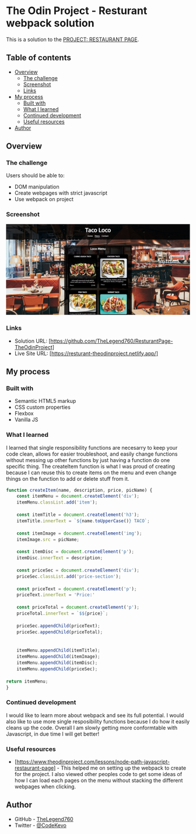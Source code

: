 # The Odin Project - Resturant webpack solution

This is a solution to the [PROJECT: RESTAURANT PAGE](https://www.theodinproject.com/lessons/node-path-javascript-restaurant-page). 

## Table of contents

- [Overview](#overview)
  - [The challenge](#the-challenge)
  - [Screenshot](#screenshot)
  - [Links](#links)
- [My process](#my-process)
  - [Built with](#built-with)
  - [What I learned](#what-i-learned)
  - [Continued development](#continued-development)
  - [Useful resources](#useful-resources)
- [Author](#author)



## Overview

### The challenge

Users should be able to:

- DOM manipulation
- Create webpages with strict javascript
- Use webpack on project

### Screenshot

![](./images/desktop.jpg)


### Links

- Solution URL: [https://github.com/TheLegend760/ResturantPage-TheOdinProject]
- Live Site URL: [https://resturant-theodinproject.netlify.app/]

## My process

### Built with

- Semantic HTML5 markup
- CSS custom properties
- Flexbox
- Vanilla JS



### What I learned

I learned that single responsibility functions are necesarry to keep your code clean, allows for easier troubleshoot, and easily change functions without messing
up other functions by just having a function do one specific thing. The createItem function is what I was proud of creating because I can reuse this to create items
on the menu and even change things on the function to add or delete stuff from it.


```js
function createItem(name, description, price, picName) {
    const itemMenu = document.createElement('div');
    itemMenu.classList.add('item');

    const itemTitle = document.createElement('h3');
    itemTitle.innerText = `${name.toUpperCase()} TACO`;

    const itemImage = document.createElement('img');
    itemImage.src = picName;

    const itemDisc = document.createElement('p');
    itemDisc.innerText = description;

    const priceSec = document.createElement('div');
    priceSec.classList.add('price-section');

    const priceText = document.createElement('p');
    priceText.innerText = 'Price:'

    const priceTotal = document.createElement('p');
    priceTotal.innerText = `$${price}`;

    priceSec.appendChild(priceText);
    priceSec.appendChild(priceTotal);


    itemMenu.appendChild(itemTitle);
    itemMenu.appendChild(itemImage);
    itemMenu.appendChild(itemDisc);
    itemMenu.appendChild(priceSec);

return itemMenu;
}
```



### Continued development

I would like to learn more about webpack and see its full potential. I would also like to use more single resposibility functions because I do how it easily cleans up the code. Overall I am slowly getting more conformtable with Javascript, in due time I will get better!

### Useful resources

- [https://www.theodinproject.com/lessons/node-path-javascript-restaurant-page] - This helped me on setting up the webpack to create for the project. I also viewed other peoples code to get some ideas of how I can load each pages on the menu without stacking the different webpages when clicking.



## Author

- GitHub - [TheLegend760](https://github.com/TheLegend760)
- Twitter - [@CodeKevo](https://www.twitter.com/CodeKevo)




